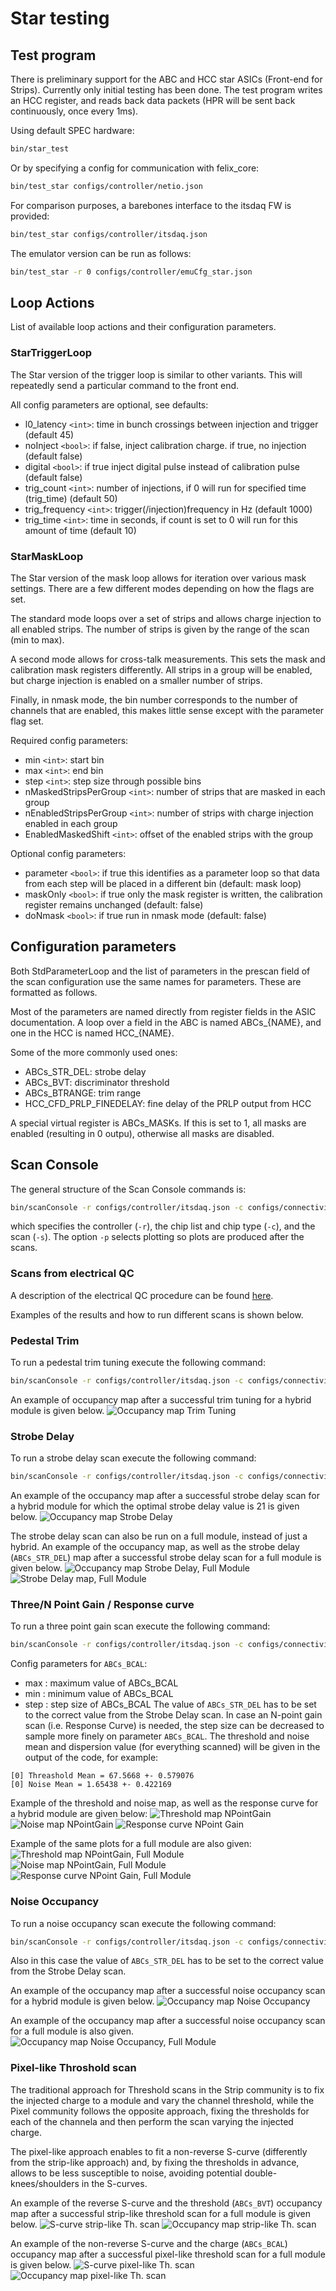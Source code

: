 # Star testing

## Test program

There is preliminary support for the ABC and HCC star ASICs (Front-end for
Strips). Currently only initial testing has been done.
The test program writes an HCC register, and reads back data packets
(HPR will be sent back continuously, once every 1ms).

Using default SPEC hardware:

```bash
bin/star_test
```

Or by specifying a config for communication with felix_core:

```bash
bin/test_star configs/controller/netio.json
```

For comparison purposes, a barebones interface to the itsdaq FW is provided:

```bash
bin/test_star configs/controller/itsdaq.json
```

The emulator version can be run as follows:

```bash
bin/test_star -r 0 configs/controller/emuCfg_star.json
```

## Loop Actions

List of available loop actions and their configuration parameters.

### StarTriggerLoop

The Star version of the trigger loop is similar to other variants.
This will repeatedly send a particular command to the front end. 

All config parameters are optional, see defaults:
    
- l0_latency ``<int>``: time in bunch crossings between injection and trigger (default 45)
- noInject ``<bool>``: if false, inject calibration charge. if true, no injection (default false)
- digital ``<bool>``: if true inject digital pulse instead of calibration pulse (default false)
- trig_count ``<int>``: number of injections, if 0 will run for specified time (trig_time) (default 50)
- trig_frequency ``<int>``: trigger(/injection)frequency in Hz (default 1000)
- trig_time ``<int>``: time in seconds, if count is set to 0 will run for this amount of time (default 10)

### StarMaskLoop

The Star version of the mask loop allows for iteration over various mask
settings. There are a few different modes depending on how the flags are set.

The standard mode loops over a set of strips and allows charge injection to
all enabled strips. The number of strips is given by the range of the scan
(min to max).

A second mode allows for cross-talk measurements. This sets the mask and
calibration mask registers differently. All strips in a group will be enabled,
but charge injection is enabled on a smaller number of strips.

Finally, in nmask mode, the bin number corresponds to the number of channels
that are enabled, this makes little sense except with the parameter flag set.

Required config parameters:
    
- min ``<int>``: start bin
- max ``<int>``: end bin
- step ``<int>``: step size through possible bins
- nMaskedStripsPerGroup ``<int>``: number of strips that are masked in each group
- nEnabledStripsPerGroup ``<int>``: number of strips with charge injection enabled in each group
- EnabledMaskedShift ``<int>``: offset of the enabled strips with the group

Optional config parameters:

- parameter ``<bool>``: if true this identifies as a parameter loop so that data from each step will be placed in a different bin (default: mask loop)
- maskOnly ``<bool>``: if true only the mask register is written, the calibration register remains unchanged (default: false)
- doNmask ``<bool>``: if true run in nmask mode (default: false)

## Configuration parameters

Both StdParameterLoop and the list of parameters in the prescan field of the
scan configuration use the same names for parameters. These are formatted as
follows.

Most of the parameters are named directly from register fields in the ASIC
documentation. A loop over a field in the ABC is named ABCs_{NAME}, and one
in the HCC is named HCC_{NAME}.

Some of the more commonly used ones:

- ABCs_STR_DEL: strobe delay
- ABCs_BVT: discriminator threshold
- ABCs_BTRANGE: trim range
- HCC_CFD_PRLP_FINEDELAY: fine delay of the PRLP output from HCC

A special virtual register is ABCs_MASKs. If this is set to 1, all masks are
enabled (resulting in 0 outpu), otherwise all masks are disabled.

## Scan Console

The general structure of the Scan Console commands is:

```bash
bin/scanConsole -r configs/controller/itsdaq.json -c configs/connectivity/daqload_setup.json -s configs/scans/star/<type of scan>.json -p
```
which specifies the controller (`-r`), the chip list and chip type (`-c`), and the scan (`-s`). The option `-p` selects plotting so plots are produced after the scans.

### Scans from electrical QC

A description of the electrical QC procedure can be found [here](https://docs.google.com/document/d/13OeSVeLvmdswC8ipPiWd7VqQg61dtnMN6De9_zk1-YU/edit#heading=h.1sa1dkhjrwds).

Examples of the results and how to run different scans is shown below.

### Pedestal Trim

To run a pedestal trim tuning execute the following command:
```bash
bin/scanConsole -r configs/controller/itsdaq.json -c configs/connectivity/daqload_setup.json -s configs/scans/star/std_tune_trim_at_pedestal.json -p 
```
An example of occupancy map after a successful trim tuning for a hybrid module is given below.
![Occupancy map Trim Tuning](images/MGF_star_trim_OccupancyMap-14.png)

### Strobe Delay 

To run a strobe delay scan execute the following command:
```bash
bin/scanConsole -r configs/controller/itsdaq.json -c configs/connectivity/daqload_setup.json -s configs/scans/star/std_strobe_delay.json -p 
```
An example of the occupancy map after a successful strobe delay scan for a hybrid module for which the optimal strobe delay value is 21 is given below.
![Occupancy map Strobe Delay](images/MGF_star_strobedelay_OccupancyMap-21.png)

The strobe delay scan can also be run on a full module, instead of just a hybrid. An example of the occupancy map, as well as the strobe delay (``ABCs_STR_DEL``) map after a successful strobe delay scan for a full module is given below.
![Occupancy map Strobe Delay, Full Module](images/MGF_star_fullmodule_strobedelay_OccupancyMap-20.png)
![Strobe Delay map, Full Module](images/MGF_star_fullmodule_strobedelay_ABCs_STR_DEL_Map.png)



### Three/N Point Gain / Response curve

To run a three point gain scan execute the following command:
```bash
bin/scanConsole -r configs/controller/itsdaq.json -c configs/connectivity/daqload_setup.json -s configs/scans/star/std_npointscan.json -p
```

Config parameters for ``ABCs_BCAL``:  
- max <int>: maximum value of ABCs_BCAL
- min <int>: minimum value of ABCs_BCAL
- step <int>: step size of ABCs_BCAL
The value of ``ABCs_STR_DEL`` has to be set to the correct value from the Strobe Delay scan. In case an N-point gain scan (i.e. Response Curve) is needed, the step size can be decreased to sample more finely on parameter ``ABCs_BCAL``. 
The threshold and noise mean and dispersion value (for everything scanned) will be given in the output of the code, for example:
```text
[0] Threashold Mean = 67.5668 +- 0.579076
[0] Noise Mean = 1.65438 +- 0.422169
```
Example of the threshold and noise map, as well as the response curve for a hybrid module are given below:
![Threshold map NPointGain](images/MGF_star_3PG_ThresholdMap-140.png)
![Noise map NPointGain](images/MGF_star_3PG_NoiseMap-140.png)
![Response curve NPoint Gain](images/MGF_star_3PG_responseCurve.png)

Example of the same plots for a full module are also given:
![Threshold map NPointGain, Full Module](images/MGF_star_fullmodule_3PG_ThresholdMap-140.png)
![Noise map NPointGain, Full Module](images/MGF_star_fullmodule_3PG_NoiseMap-140.png)
![Response curve NPoint Gain, Full Module](images/MGF_star_fullmodule_3PG_responseCurve.png)



### Noise Occupancy
To run a noise occupancy scan execute the following command:
```bash
bin/scanConsole -r configs/controller/itsdaq.json -c configs/connectivity/daqload_setup.json -s configs/scans/star/std_noiseOccCountScan.json -p
```
Also in this case the value of ``ABCs_STR_DEL`` has to be set to the correct value from the Strobe Delay scan.

An example of the occupancy map after a successful noise occupancy scan for a hybrid module is given below.
![Occupancy map Noise Occupancy](images/MGF_star_noiseoccupancy_OccupancyMap-14.png)

An example of the occupancy map after a successful noise occupancy scan for a full module is also given.
![Occupancy map Noise Occupancy, Full Module](images/MGF_star_fullmodule_noiseoccupancy_OccupancyMap-14.png)



### Pixel-like Throshold scan
The traditional approach for Threshold scans in the Strip community is to fix the injected charge to a module and vary the channel threshold, while the Pixel community follows the opposite approach, fixing the thresholds for each of the channela and then perform the scan varying the injected charge.

The pixel-like approach enables to fit a non-reverse S-curve (differently from the strip-like approach) and, by fixing the thresholds in advance, allows to be less susceptible to noise, avoiding potential double-knees/shoulders in the S-curves.

An example of the reverse S-curve and the threshold (``ABCs_BVT``) occupancy map after a successful strip-like threshold scan for a full module is given below.
![S-curve strip-like Th. scan](images/MGF_star_fullmodule_striplikethresholdscan_ABCs_BVT.png)
![Occupancy map strip-like Th. scan](images/MGF_star_fullmodule_striplikethresholdscan_ABCs_BVT_Map.png)

An example of the non-reverse S-curve and the charge (``ABCs_BCAL``) occupancy map after a successful pixel-like threshold scan for a full module is given below.
![S-curve pixel-like Th. scan](images/MGF_star_fullmodule_pixellikethresholdscan_ABCs_BCAL.png)
![Occupancy map pixel-like Th. scan](images/MGF_star_fullmodule_pixellikethresholdscan_ABCs_BCAL_Map.png)


